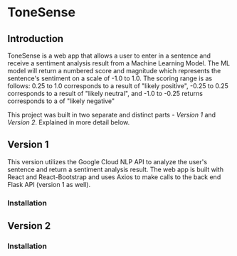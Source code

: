
# ToneSense

## Introduction
ToneSense is a web app that allows a user to enter in a sentence and receive a sentiment analysis result from a Machine Learning Model. The ML model will return a numbered score and magnitude which represents the sentence's sentiment on a scale of -1.0 to 1.0. The scoring range is as follows: 0.25 to 1.0 corresponds to a result of "likely positive", -0.25 to 0.25 corresponds to a result of "likely neutral", and -1.0 to -0.25 returns corresponds to a of "likely negative"

This project was built in two separate and distinct parts - *Version 1* and *Version 2*. Explained in more detail below.

## Version 1
This version utilizes the Google Cloud NLP API to analyze the user's sentence and return a sentiment analysis result. The web app is built with React and React-Bootstrap and uses Axios to make calls to the back end Flask API (version 1 as well). 

### Installation


## Version 2

### Installation
